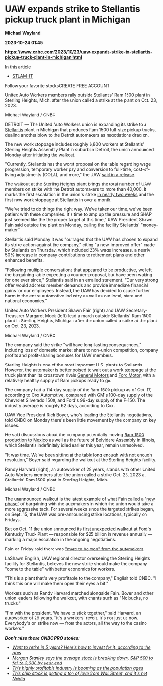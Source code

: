 # UAW expands strike to Stellantis pickup truck plant in Michigan
**Michael Wayland**

**2023-10-24 01:45**

**https://www.cnbc.com/2023/10/23/uaw-expands-strike-to-stellantis-pickup-truck-plant-in-michigan.html**

In this article

*   [STLAM-IT](https://www.cnbc.com/quotes/STLAM-IT)

Follow your favorite stocksCREATE FREE ACCOUNT

United Auto Workers members rally outside Stellantis' Ram 1500 plant in Sterling Heights, Mich. after the union called a strike at the plant on Oct. 23, 2023.

Michael Wayland / CNBC

DETROIT — The United Auto Workers union is expanding its strike to a [Stellantis](https://www.cnbc.com/quotes/STLA/) plant in Michigan that produces Ram 1500 full-size pickup trucks, dealing another blow to the Detroit automakers as negotiations drag on.

The new work stoppage includes roughly 6,800 workers at Stellantis' Sterling Heights Assembly Plant in suburban Detroit, the union announced Monday after initiating the walkout.

"Currently, Stellantis has the worst proposal on the table regarding wage progression, temporary worker pay and conversion to full-time, cost-of-living adjustments (COLA), and more," the UAW [said in a release](https://uaw-newsroom.prgloo.com/press-release/breaking-6-800-autoworkers-join-the-uaws-stand-up-strike-at-stellantis-largest-plant).

The walkout at the Sterling Heights plant brings the total number of UAW members on strike with the Detroit automakers to more than 40,000. It marks the first escalation in the union's strike [in nearly two weeks](https://www.cnbc.com/2023/10/11/uaw-launches-strike-against-fords-kentucky-truck-plant-signaling-major-escalation-in-labor-fight.html) and the first new work stoppage at Stellantis in over a month.

"We've tried to do things the right way. We've taken our time, we've been patient with these companies. It's time to amp up the pressure and SHAP just seemed like the the proper target at this time," UAW President Shawn Fain said outside the plant on Monday, calling the facility Stellantis' "money-maker."

Stellantis said Monday it was "outraged that the UAW has chosen to expand its strike action against the company," citing "a new, improved offer" made by Stellantis on Thursday, which included 23% wage increases, a nearly 50% increase in company contributions to retirement plans and other enhanced benefits.

"Following multiple conversations that appeared to be productive, we left the bargaining table expecting a counter-proposal, but have been waiting for one ever since," Stellantis said in an emailed statement. "Our very strong offer would address member demands and provide immediate financial gains for our employees. Instead, the UAW has decided to cause further harm to the entire automotive industry as well as our local, state and national economies."

United Auto Workers President Shawn Fain (right) and UAW Secretary-Treasurer Margaret Mock (left) lead a march outside Stellantis' Ram 1500 plant in Sterling Heights, Michigan after the union called a strike at the plant on Oct. 23, 2023.

Michael Wayland / CNBC

The company said the strike "will have long-lasting consequences," including loss of domestic market share to non-union competition, company profits and profit-sharing bonuses for UAW members.

Sterling Heights is one of the most important U.S. plants to Stellantis. However, the automaker is better poised to wait out a work stoppage at the truck plant than its crosstown rivals [General Motors](https://www.cnbc.com/quotes/GM/) and [Ford Motor,](https://www.cnbc.com/quotes/F/) with a relatively healthy supply of Ram pickups ready to go.

The company had a 114-day supply of the Ram 1500 pickup as of Oct. 17, according to Cox Automotive, compared with GM's 100-day supply of the Chevrolet Silverado 1500, and Ford's 99-day supply of the F-150. The industry average is roughly 62 days, according to Cox.

UAW Vice President Rich Boyer, who's leading the Stellantis negotiations, told CNBC on Monday there's been little movement by the company on key issues.

He said discussions about the company potentially moving [Ram 1500 production to Mexico](https://www.cnbc.com/2023/08/20/stellantis-has-discussed-moving-some-truck-assembly-to-mexico-uaw-says.html#:~:text=UAW%20Vice%20President%20Rich%20Boyer,%2C%202023%20in%20Warren%2C%20Mich.&amp;text=Michael%20Wayland%20%2F%20CNBC-,WARREN%2C%20Mich.,a%20union%20leader%20said%20Sunday.) as well as the future of Belvidere Assembly in Illinois, which Stellantis indefinitely idled earlier this year, remain unresolved.

"It was time. We've been sitting at the table long enough with not enough resolution," Boyer said regarding the walkout at the Sterling Heights facility.

Randy Harvard (right), an autoworker of 29 years, stands with other United Auto Workers members after the union called a strike Oct. 23, 2023 at Stellantis' Ram 1500 plant in Sterling Heights, Mich.

Michael Wayland / CNBC

The unannounced walkout is the latest example of what Fain called a ["new phase"](https://www.cnbc.com/2023/10/13/uaw-strikes-what-to-make-of-the-latest-escalation-at-ford.html) of bargaining with the automakers in which the union would take a more aggressive tack. For several weeks since the targeted strikes began, on Sept. 15, the UAW was pre-announcing strike locations, typically on Fridays.

But on Oct. 11 the union announced its [first unexpected walkout](https://www.cnbc.com/2023/10/11/uaw-launches-strike-against-fords-kentucky-truck-plant-signaling-major-escalation-in-labor-fight.html) at Ford's Kentucky Truck Plant — responsible for $25 billion in revenue annually — marking a major escalation in the ongoing negotiations.

Fain on Friday said there was ["more to be won" from the automakers](https://www.cnbc.com/2023/10/20/uaw-strikes-unions-fain-says-more-to-be-won-despite-record-offers.html).

LaShawn English, UAW regional director overseeing the Sterling Heights facility for Stellantis, believes the new strike should make the company "come to the table" with better economics for workers.

"This is a plant that's very profitable to the company," English told CNBC. "I think this one will make them open their eyes a bit."

Workers such as Randy Harvard marched alongside Fain, Boyer and other union leaders following the walkout, with chants such as "No bucks, no trucks!"

"I'm with the president. We have to stick together," said Harvard, an autoworker of 29 years. "It's a workers' revolt. It's not just us now. Everybody's on strike now — from the actors, all the way to the casino workers."

_**Don't miss these CNBC PRO stories:**_

*   [_Want to retire in 5 years? Here's how to invest for it, according to the pros_](https://www.cnbc.com/2023/10/16/want-to-retire-in-5-years-heres-how-to-invest-for-it-according-to-the-pros.html)
*   [_Morgan Stanley says the average stock is breaking down, S&P 500 to fall to 3,900 by year-end_](https://www.cnbc.com/2023/10/16/morgan-stanley-says-the-average-stock-is-breaking-down-sp-500-to-fall-to-3900-by-year-end-.html)
*   [_This highly profitable industry is booming as the population ages_](https://www.cnbc.com/2023/10/15/this-highly-profitable-industry-is-booming-as-the-population-ages.html)
*   [_This chip stock is getting a ton of love from Wall Street, and it's not Nvidia_](https://www.cnbc.com/2023/10/20/the-chip-stock-is-getting-a-ton-of-love-from-wall-street-and-its-not-nvidia.html)